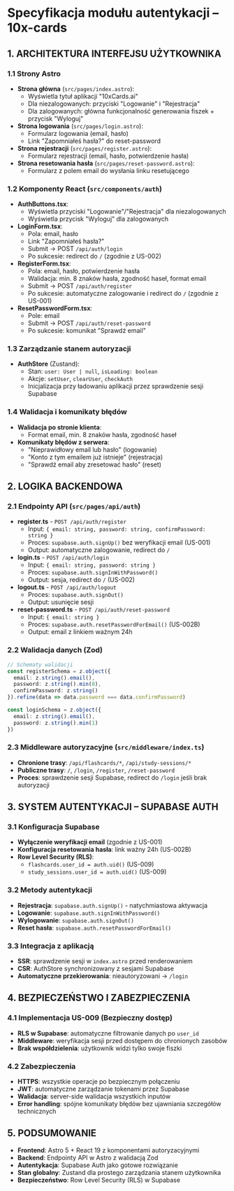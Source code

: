 # Specyfikacja modułu autentykacji – 10x-cards

## 1. ARCHITEKTURA INTERFEJSU UŻYTKOWNIKA

### 1.1 Strony Astro
- **Strona główna** (`src/pages/index.astro`):
  - Wyświetla tytuł aplikacji "10xCards.ai"
  - Dla niezalogowanych: przyciski "Logowanie" i "Rejestracja"
  - Dla zalogowanych: główna funkcjonalność generowania fiszek + przycisk "Wyloguj"
- **Strona logowania** (`src/pages/login.astro`):
  - Formularz logowania (email, hasło)
  - Link "Zapomniałeś hasła?" do reset-password
- **Strona rejestracji** (`src/pages/register.astro`):
  - Formularz rejestracji (email, hasło, potwierdzenie hasła)
- **Strona resetowania hasła** (`src/pages/reset-password.astro`):
  - Formularz z polem email do wysłania linku resetującego

### 1.2 Komponenty React (`src/components/auth`)
- **AuthButtons.tsx**: 
  - Wyświetla przyciski "Logowanie"/"Rejestracja" dla niezalogowanych
  - Wyświetla przycisk "Wyloguj" dla zalogowanych
- **LoginForm.tsx**:
  - Pola: email, hasło
  - Link "Zapomniałeś hasła?"
  - Submit → POST `/api/auth/login`
  - Po sukcesie: redirect do `/` (zgodnie z US-002)
- **RegisterForm.tsx**:
  - Pola: email, hasło, potwierdzenie hasła
  - Walidacja: min. 8 znaków hasła, zgodność haseł, format email
  - Submit → POST `/api/auth/register`
  - Po sukcesie: automatyczne zalogowanie i redirect do `/` (zgodnie z US-001)
- **ResetPasswordForm.tsx**:
  - Pole: email
  - Submit → POST `/api/auth/reset-password`
  - Po sukcesie: komunikat "Sprawdź email"

### 1.3 Zarządzanie stanem autoryzacji
- **AuthStore** (Zustand):
  - Stan: `user: User | null`, `isLoading: boolean`
  - Akcje: `setUser`, `clearUser`, `checkAuth`
  - Inicjalizacja przy ładowaniu aplikacji przez sprawdzenie sesji Supabase

### 1.4 Walidacja i komunikaty błędów
- **Walidacja po stronie klienta**:
  - Format email, min. 8 znaków hasła, zgodność haseł
- **Komunikaty błędów z serwera**:
  - "Nieprawidłowy email lub hasło" (logowanie)
  - "Konto z tym emailem już istnieje" (rejestracja)
  - "Sprawdź email aby zresetować hasło" (reset)

## 2. LOGIKA BACKENDOWA

### 2.1 Endpointy API (`src/pages/api/auth`)
- **register.ts** - `POST /api/auth/register`
  - Input: `{ email: string, password: string, confirmPassword: string }`
  - Proces: `supabase.auth.signUp()` bez weryfikacji email (US-001)
  - Output: automatyczne zalogowanie, redirect do `/`
- **login.ts** - `POST /api/auth/login`  
  - Input: `{ email: string, password: string }`
  - Proces: `supabase.auth.signInWithPassword()`
  - Output: sesja, redirect do `/` (US-002)
- **logout.ts** - `POST /api/auth/logout`
  - Proces: `supabase.auth.signOut()`
  - Output: usunięcie sesji
- **reset-password.ts** - `POST /api/auth/reset-password`
  - Input: `{ email: string }`
  - Proces: `supabase.auth.resetPasswordForEmail()` (US-002B)
  - Output: email z linkiem ważnym 24h

### 2.2 Walidacja danych (Zod)
```typescript
// Schematy walidacji
const registerSchema = z.object({
  email: z.string().email(),
  password: z.string().min(8),
  confirmPassword: z.string()
}).refine(data => data.password === data.confirmPassword)

const loginSchema = z.object({
  email: z.string().email(),
  password: z.string().min(1)
})
```

### 2.3 Middleware autoryzacyjne (`src/middleware/index.ts`)
- **Chronione trasy**: `/api/flashcards/*`, `/api/study-sessions/*`
- **Publiczne trasy**: `/`, `/login`, `/register`, `/reset-password`
- **Proces**: sprawdzenie sesji Supabase, redirect do `/login` jeśli brak autoryzacji

## 3. SYSTEM AUTENTYKACJI – SUPABASE AUTH

### 3.1 Konfiguracja Supabase
- **Wyłączenie weryfikacji email** (zgodnie z US-001)
- **Konfiguracja resetowania hasła**: link ważny 24h (US-002B)
- **Row Level Security (RLS)**:
  - `flashcards.user_id = auth.uid()` (US-009)
  - `study_sessions.user_id = auth.uid()` (US-009)

### 3.2 Metody autentykacji
- **Rejestracja**: `supabase.auth.signUp()` - natychmiastowa aktywacja
- **Logowanie**: `supabase.auth.signInWithPassword()`
- **Wylogowanie**: `supabase.auth.signOut()`
- **Reset hasła**: `supabase.auth.resetPasswordForEmail()`

### 3.3 Integracja z aplikacją
- **SSR**: sprawdzenie sesji w `index.astro` przed renderowaniem
- **CSR**: AuthStore synchronizowany z sesjami Supabase
- **Automatyczne przekierowania**: nieautoryzowani → `/login`

## 4. BEZPIECZEŃSTWO I ZABEZPIECZENIA

### 4.1 Implementacja US-009 (Bezpieczny dostęp)
- **RLS w Supabase**: automatyczne filtrowanie danych po `user_id`
- **Middleware**: weryfikacja sesji przed dostępem do chronionych zasobów
- **Brak współdzielenia**: użytkownik widzi tylko swoje fiszki

### 4.2 Zabezpieczenia
- **HTTPS**: wszystkie operacje po bezpiecznym połączeniu
- **JWT**: automatyczne zarządzanie tokenami przez Supabase
- **Walidacja**: server-side walidacja wszystkich inputów
- **Error handling**: spójne komunikaty błędów bez ujawniania szczegółów technicznych

## 5. PODSUMOWANIE
- **Frontend**: Astro 5 + React 19 z komponentami autoryzacyjnymi
- **Backend**: Endpointy API w Astro z walidacją Zod
- **Autentykacja**: Supabase Auth jako gotowe rozwiązanie
- **Stan globalny**: Zustand dla prostego zarządzania stanem użytkownika
- **Bezpieczeństwo**: Row Level Security (RLS) w Supabase